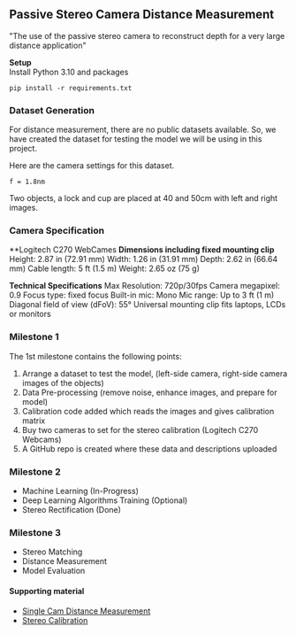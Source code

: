 ## Passive Stereo Camera Distance Measurement

"The use of the passive stereo camera to reconstruct depth for a very large distance application"

**Setup** </br>
Install Python 3.10 and packages
```shell
pip install -r requirements.txt
```

### Dataset Generation
For distance measurement, there are no public datasets available. So, we have created the dataset for testing 
the model we will be using in this project.

Here are the camera settings for this dataset.
```text
f = 1.8nm
```

Two objects, a lock and cup are placed at 40 and 50cm with left and right images.

### Camera Specification 
**Logitech C270 WebCames 
**Dimensions including fixed mounting clip**
Height: 2.87 in (72.91 mm)
Width: 1.26 in (31.91 mm)
Depth: 2.62 in (66.64 mm)
Cable length: 5 ft (1.5 m)
Weight: 2.65 oz (75 g)

**Technical Specifications**
Max Resolution: 720p/30fps
Camera megapixel: 0.9
Focus type: fixed focus
Built-in mic: Mono
Mic range: Up to 3 ft (1 m)
Diagonal field of view (dFoV): 55°
Universal mounting clip fits laptops, LCDs or monitors

### Milestone 1
The 1st milestone contains the following points:
1. Arrange a dataset to test the model, (left-side camera, right-side camera images of the objects)
2. Data Pre-processing (remove noise, enhance images, and prepare for model)
3. Calibration code added which reads the images and gives calibration matrix
4. Buy two cameras to set for the stereo calibration (Logitech C270 Webcams) 
5. A GitHub repo is created where these data and descriptions uploaded

### Milestone 2
- Machine Learning (In-Progress)
- Deep Learning Algorithms Training (Optional)
- Stereo Rectification (Done)


### Milestone 3
- Stereo Matching
- Distance Measurement
- Model Evaluation



#### Supporting material 
- [Single Cam Distance Measurement](https://github.com/Asadullah-Dal17/Distance_measurement_using_single_camera/tree/main ) </br>
- [Stereo Calibration](https://github.com/TemugeB/python_stereo_camera_calibrate)

